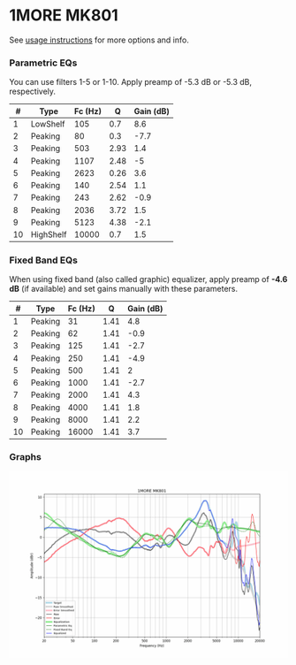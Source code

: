 # 1MORE MK801
See [usage instructions](https://github.com/jaakkopasanen/AutoEq#usage) for more options and info.

### Parametric EQs
You can use filters 1-5 or 1-10. Apply preamp of -5.3 dB or -5.3 dB, respectively.

|   # | Type      |   Fc (Hz) |    Q |   Gain (dB) |
|-----|-----------|-----------|------|-------------|
|   1 | LowShelf  |       105 | 0.7  |         8.6 |
|   2 | Peaking   |        80 | 0.3  |        -7.7 |
|   3 | Peaking   |       503 | 2.93 |         1.4 |
|   4 | Peaking   |      1107 | 2.48 |        -5   |
|   5 | Peaking   |      2623 | 0.26 |         3.6 |
|   6 | Peaking   |       140 | 2.54 |         1.1 |
|   7 | Peaking   |       243 | 2.62 |        -0.9 |
|   8 | Peaking   |      2036 | 3.72 |         1.5 |
|   9 | Peaking   |      5123 | 4.38 |        -2.1 |
|  10 | HighShelf |     10000 | 0.7  |         1.5 |

### Fixed Band EQs
When using fixed band (also called graphic) equalizer, apply preamp of **-4.6 dB** (if available) and set gains manually with these parameters.

|   # | Type    |   Fc (Hz) |    Q |   Gain (dB) |
|-----|---------|-----------|------|-------------|
|   1 | Peaking |        31 | 1.41 |         4.8 |
|   2 | Peaking |        62 | 1.41 |        -0.9 |
|   3 | Peaking |       125 | 1.41 |        -2.7 |
|   4 | Peaking |       250 | 1.41 |        -4.9 |
|   5 | Peaking |       500 | 1.41 |         2   |
|   6 | Peaking |      1000 | 1.41 |        -2.7 |
|   7 | Peaking |      2000 | 1.41 |         4.3 |
|   8 | Peaking |      4000 | 1.41 |         1.8 |
|   9 | Peaking |      8000 | 1.41 |         2.2 |
|  10 | Peaking |     16000 | 1.41 |         3.7 |

### Graphs
![](./1MORE%20MK801.png)
